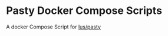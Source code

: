 # Pasty **Docker Compose** Scripts
A docker Compose Script for [lus/pasty](https://github.com/lus/pasty)
